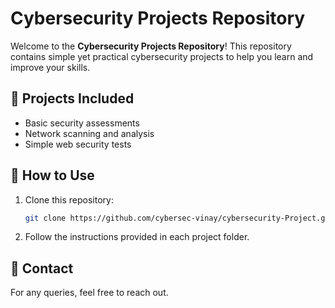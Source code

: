 # Cybersecurity Projects Repository

Welcome to the **Cybersecurity Projects Repository**! This repository contains simple yet practical cybersecurity projects to help you learn and improve your skills.

## 🚀 Projects Included
- Basic security assessments
- Network scanning and analysis
- Simple web security tests

## 📜 How to Use
1. Clone this repository:
   ```sh
   git clone https://github.com/cybersec-vinay/cybersecurity-Project.git

   ```
2. Follow the instructions provided in each project folder.

## 📧 Contact
For any queries, feel free to reach out.
